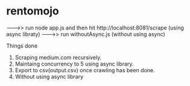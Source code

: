 # rentomojo
--->> run node app.js and then hit http://localhost:8081/scrape (using async libraty)
--->> run withoutAsync.js (without using async)

Things done
1) Scraping medium.com recursively.
2) Maintaing concurrency to 5 using async library.
3) Export to csv(output.csv) once crawling has been done.
4) Without using async library

